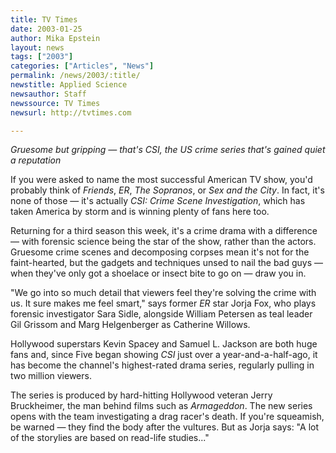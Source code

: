 ```yaml
---
title: TV Times
date: 2003-01-25
author: Mika Epstein
layout: news
tags: ["2003"]
categories: ["Articles", "News"]
permalink: /news/2003/:title/
newstitle: Applied Science  
newsauthor: Staff  
newssource: TV Times  
newsurl: http://tvtimes.com

---
```


*Gruesome but gripping &#8212; that's CSI, the US crime series that's gained quiet a reputation*

If you were asked to name the most successful American TV show, you'd probably think of *Friends*, *ER*, *The Sopranos*, or *Sex and the City*. In fact, it's none of those &#8212; it's actually *CSI: Crime Scene Investigation*, which has taken America by storm and is winning plenty of fans here too.

Returning for a third season this week, it's a crime drama with a difference &#8212; with forensic science being the star of the show, rather than the actors. Gruesome crime scenes and decomposing corpses mean it's not for the faint-hearted, but the gadgets and techniques unsed to nail the bad guys &#8212; when they've only got a shoelace or insect bite to go on &#8212; draw you in.

"We go into so much detail that viewers feel they're solving the crime with us. It sure makes me feel smart," says former *ER* star Jorja Fox, who plays forensic investigator Sara Sidle, alongside William Petersen as teal leader Gil Grissom and Marg Helgenberger as Catherine Willows.

Hollywood superstars Kevin Spacey and Samuel L. Jackson are both huge fans and, since Five began showing *CSI* just over a year-and-a-half-ago, it has become the channel's highest-rated drama series, regularly pulling in two million viewers.

The series is produced by hard-hitting Hollywood veteran Jerry Bruckheimer, the man behind films such as *Armageddon*. The new series opens with the team investigating a drag racer's death. If you're squeamish, be warned &#8212; they find the body after the vultures. But as Jorja says: "A lot of the storylies are based on read-life studies..."

